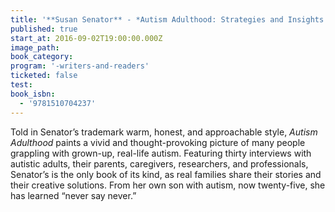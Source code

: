 ```yaml
---
title: '**Susan Senator** - *Autism Adulthood: Strategies and Insights for a Fulfilling Life*'
published: true
start_at: 2016-09-02T19:00:00.000Z
image_path:
book_category:
program: '-writers-and-readers'
ticketed: false
test:
book_isbn:
  - '9781510704237'
---
```



Told in Senator’s trademark warm, honest, and approachable style, *Autism Adulthood* paints a vivid and thought-provoking picture of many people grappling with grown-up, real-life autism. Featuring thirty interviews with autistic adults, their parents, caregivers, researchers, and professionals, Senator’s is the only book of its kind, as real families share their stories and their creative solutions. From her own son with autism, now twenty-five, she has learned “never say never.”
